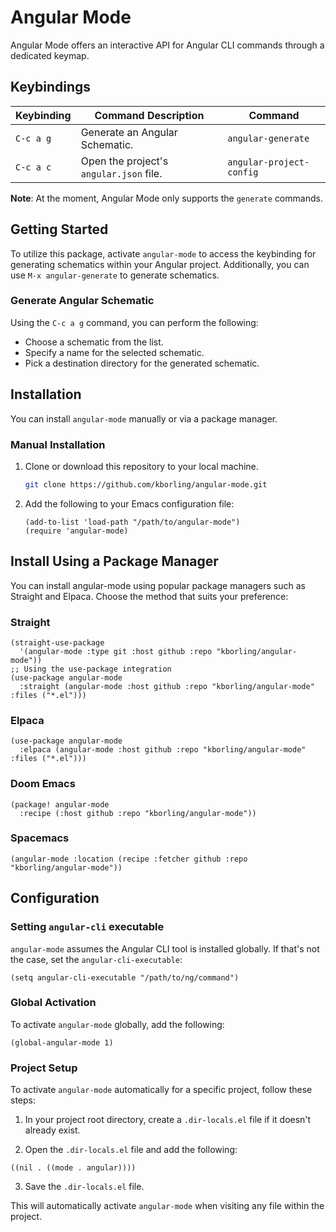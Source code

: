 # Angular Mode

Angular Mode offers an interactive API for Angular CLI commands through a dedicated keymap.

## Keybindings

| Keybinding | Command Description                     | Command                  |
|------------|-----------------------------------------|--------------------------|
| `C-c a g`  | Generate an Angular Schematic.          | `angular-generate`       |
| `C-c a c`  | Open the project's `angular.json` file. | `angular-project-config` |

**Note**: At the moment, Angular Mode only supports the `generate` commands.

## Getting Started

To utilize this package, activate `angular-mode` to access the keybinding for generating schematics within your Angular project. Additionally, you can use `M-x angular-generate` to generate schematics.

### Generate Angular Schematic

Using the `C-c a g` command, you can perform the following:

- Choose a schematic from the list.
- Specify a name for the selected schematic.
- Pick a destination directory for the generated schematic.

## Installation

You can install `angular-mode` manually or via a package manager.

### Manual Installation

1. Clone or download this repository to your local machine.

   ```sh
   git clone https://github.com/kborling/angular-mode.git
   ```

2. Add the following to your Emacs configuration file:

   ```elisp
   (add-to-list 'load-path "/path/to/angular-mode")
   (require 'angular-mode)
   ```

## Install Using a Package Manager
You can install angular-mode using popular package managers such as Straight and Elpaca. Choose the method that suits your preference:

### Straight
```elisp
(straight-use-package
  '(angular-mode :type git :host github :repo "kborling/angular-mode"))
;; Using the use-package integration
(use-package angular-mode
  :straight (angular-mode :host github :repo "kborling/angular-mode" :files ("*.el")))
```

### Elpaca
```elisp
(use-package angular-mode
  :elpaca (angular-mode :host github :repo "kborling/angular-mode" :files ("*.el")))
```

### Doom Emacs
```elisp
(package! angular-mode
  :recipe (:host github :repo "kborling/angular-mode"))
```

### Spacemacs
```elisp
(angular-mode :location (recipe :fetcher github :repo "kborling/angular-mode"))
```

## Configuration

### Setting `angular-cli` executable

`angular-mode` assumes the Angular CLI tool is installed globally. If that's not the case, set the `angular-cli-executable`:

```elisp
(setq angular-cli-executable "/path/to/ng/command")
```

### Global Activation
To activate `angular-mode` globally, add the following:
```elisp
(global-angular-mode 1)
```

### Project Setup
To activate `angular-mode` automatically for a specific project, follow these steps:

1. In your project root directory, create a `.dir-locals.el` file if it doesn't already exist.

2. Open the `.dir-locals.el` file and add the following:

```elisp
((nil . ((mode . angular))))
```

3. Save the `.dir-locals.el` file.

This will automatically activate `angular-mode` when visiting any file within the project.
